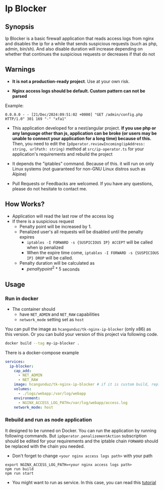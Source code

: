 # Ip Blocker

## Synopsis

Ip Blocker is a basic firewall application that reads access logs from nginx and disables the ip for a while that sends suspicious requests (such as php, admin, bin/sh). And also disable duration will increase depending on whether that continues the suspicious requests or decreases if that do not

## Warnings

- **It is not a production-ready project**. Use at your own risk.

- **Nginx access logs should be default. Custom pattern can not be parsed**

Example:

```
0.0.0.0 - - [21/Dec/2024:09:51:02 +0000] "GET /admin/config.php HTTP/1.0" 301 169 "-" "xfa1"
```

- This application developed for a nest/angular project. **If you use php or any language other than js, application can be broke (or users may be unable to connect your application for a long time) because of this.** Then, you need to edit the `IpOperator.reviewIncoming(ipAddress: string, urlPath: string)` method at `src/ip-operator.ts` for your application's requirements
  and rebuild the project

- It depends the "iptables" command. Because of this. it will run on only Linux systems (not guaranteed for non-GNU Linux distros such as Alpine)

- Pull Requests or Feedbacks are welcomed. If you have any questions, please do not hesitate to contact me.

## How Works?

- Application will read the last row of the access log
- If there is a suspicious request
  - Penalty point will be increased by 1.
  - Penalized user's all requests will be disabled until the penalty expires
    - `iptables -I FORWARD -s {SUSPICIOUS IP} ACCEPT` will be called when ip penalized
    - When the expire time come, `iptables -I FORWARD -s {SUSPICIOUS IP} DROP` will be called.
  - Penalty duration will be calculated as
    - ${{penalty point} ^ 2} * 5$ seconds

## Usage

### Run in docker

- The container should
  - have `NET_ADMIN` and `NET_RAW` capabilities
  - `network_mode` setting set as `host`

You can pull the image as `hcangunduz/tk-nginx-ip-blocker` (only x86) as this version. Or you can build your version of this project via following code.

```sh
docker build --tag my-ip-blocker .
```

There is a docker-compose example

```yml
services:
  ip-blocker:
    cap_add:
      - NET_ADMIN
      - NET_RAW
    image: hcangunduz/tk-nginx-ip-blocker # if it is custom build, replace with "my-ip-blocker"
    volumes:
      - ./logs/webapp:/var/log/webapp
    environment:
      - NGINX_ACCESS_LOG_PATH=/var/log/webapp/access.log
    network_mode: host
```

### Rebuild and run as node application

It designed to be runned on Docker. You can run the application by running following commands. But `ipOperator.penalizementAction` subscription should be edited for your requirements and the iptable chain `FORWARD` should be replaced with the chain you needed.

- Don't forget to change `<your nginx access logs path>` with your path

```
export NGINX_ACCESS_LOG_PATH=<your nginx access logs path>
npm run build
npm run start
```

- You might want to run as service. In this case, you can read this [tutorial](https://nodesource.com/blog/running-your-node-js-app-with-systemd-part-1)
